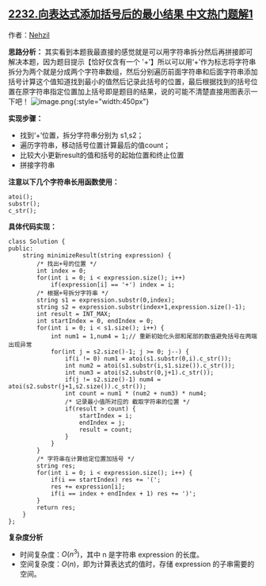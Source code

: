 ## [2232.向表达式添加括号后的最小结果 中文热门题解1](https://leetcode.cn/problems/minimize-result-by-adding-parentheses-to-expression/solutions/100000/by-nehzil-9bgg)

作者：[Nehzil](https://leetcode.cn/u/Nehzil)

**思路分析：**
其实看到本题我最直接的感觉就是可以用字符串拆分然后再拼接即可解决本题，因为题目提示【恰好仅含有一个 '+'】所以可以用‘+’作为标志将字符串拆分为两个就是分成两个字符串数组，然后分别遍历前面字符串和后面字符串添加括号计算这个值知道找到最小的值然后记录此括号的位置，最后根据找到的括号位置在原字符串指定位置加上括号即是题目的结果，说的可能不清楚直接用图表示一下吧！
![image.png](https://pic.leetcode-cn.com/1649577876-AVRhdV-image.png){:style="width:450px"}

**实现步骤：**
- 找到‘+’位置，拆分字符串分别为 s1,s2；
- 遍历字符串，移动括号位置计算最后的值count；
- 比较大小更新result的值和括号的起始位置和终止位置
- 拼接字符串

**注意以下几个字符串长用函数使用：**
```
atoi();
substr();
c_str();
```


**具体代码实现：**
```
class Solution {
public:
    string minimizeResult(string expression) {
        /* 找出+号的位置 */
        int index = 0;
        for(int i = 0; i < expression.size(); i++)
            if(expression[i] == '+') index = i;
        /* 根据+号拆分字符串 */
        string s1 = expression.substr(0,index);
        string s2 = expression.substr(index+1,expression.size()-1);
        int result = INT_MAX;
        int startIndex = 0, endIndex = 0;
        for(int i = 0; i < s1.size(); i++) {
            int num1 = 1,num4 = 1;// 重新初始化头部和尾部的数值避免括号在两端出现异常
            for(int j = s2.size()-1; j >= 0; j--) {
                if(i != 0) num1 = atoi(s1.substr(0,i).c_str()); 
                int num2 = atoi(s1.substr(i,s1.size()).c_str());
                int num3 = atoi(s2.substr(0,j+1).c_str());
                if(j != s2.size()-1) num4 = atoi(s2.substr(j+1,s2.size()).c_str());
                int count = num1 * (num2 + num3) * num4;
                /* 记录最小值所对应的 截取字符串的位置 */
                if(result > count) {
                    startIndex = i;
                    endIndex = j;
                    result = count;
                }
            }
        }
        /* 字符串在计算给定位置加括号 */
        string res;
        for(int i = 0; i < expression.size(); i++) {
            if(i == startIndex) res += '(';
            res += expression[i];
            if(i == index + endIndex + 1) res += ')';
        }
        return res;
    }
};
```
**复杂度分析**

- 时间复杂度：$O(n^3)$，其中 n 是字符串 expression 的长度。
- 空间复杂度：$O(n)$，即为计算表达式的值时，存储 expression 的子串需要的空间。
